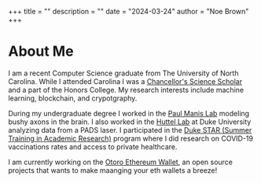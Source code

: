 +++
title = ""
description = ""
date = "2024-03-24"
author = "Noe Brown"
+++

# About Me
&NewLine;

I am a recent Computer Science graduate from The University of North Carolina. While I attended Carolina I was a [Chancellor's Science Scholar](https://chancellorssciencescholars.unc.edu) and a part of the Honors College. My research interests include machine learning, blockchain, and crypotgraphy.

During my undergraduate degree I worked in the [Paul Manis Lab](http://www.manislab.org) modeling bushy axons in the brain. I also worked in the [Huttel Lab](https://sites.duke.edu/huettellab/) at Duke University analyzing data from a PADS laser. I participated in the [Duke STAR (Summer Training in Academic Research)](https://dcri.org/education/dukes-star-program) program where I did research on COVID-19 vaccinations rates and access to private healthcare. 

I am currently working on the [Otoro Ethereum Wallet](https://github.com/otoro-wallet), an open source projects that wants to make maanging your eth wallets a breeze! 
